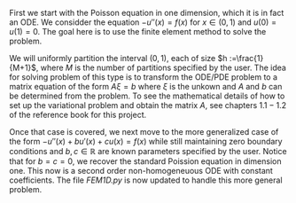 First we start with the Poisson equation in one dimension, which it is in fact an ODE. We considder the equation $-u''(x)=f(x)$ for $x \in (0,1)$ and $u(0)=u(1)=0$.
The goal here is to use the finite element method to solve the problem.

We will uniformly partition the interval $(0,1)$, each of size $h :=\frac{1}{M+1}$, where $M$ is the number of partitions specified by the user. The idea for solving problem of this type is to transform the ODE/PDE problem to a matrix equation of the form $A \xi=b$ where $\xi$ is the unkown and $A$ and $b$ can be determined from the problem. To see the mathematical details of how to set up the variational problem and obtain the matrix $A$, see chapters $1.1-1.2$ of the reference book for this project. 

Once that case is covered, we next move to the more generalized case of the form $-u''(x)+bu'(x) + cu(x)=f(x)$ while still maintaining zero boundary conditions and $b,c \in \mathbb{R}$ are known parameters specified by the user. Notice that for $b=c=0$, we recover the standard Poission equation in dimension one. This now is a second order non-homogeneuous ODE with constant coefficients. The file *FEM1D.py* is now updated to handle this more general problem.

<!-- Note to self: in the future write up the details on how to get the stiffness matrix for the more generalized problem that's not covered in the book -->
